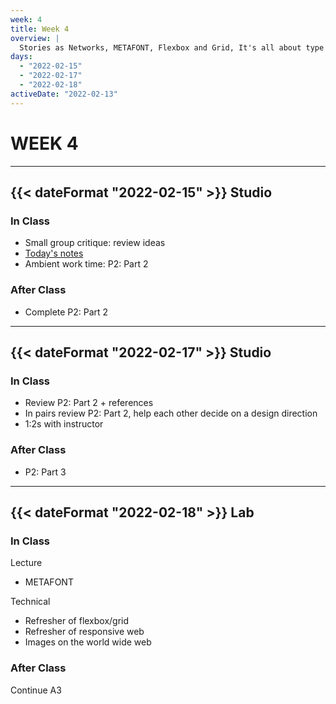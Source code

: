 ```yaml
---
week: 4
title: Week 4
overview: |
  Stories as Networks, METAFONT, Flexbox and Grid, It's all about type
days:
  - "2022-02-15"
  - "2022-02-17"
  - "2022-02-18"
activeDate: "2022-02-13"
---
```

# WEEK 4

---

## {{< dateFormat "2022-02-15" >}} Studio

### In Class
* Small group critique: review ideas
* [Today's notes](https://docs.google.com/document/d/1WX_H7n8PQ8m0YLaFFKKaGzU9mTd-pZSDN2g-_Zl-bQU/edit?usp=sharing)
* Ambient work time: P2: Part 2

### After Class
* Complete P2: Part 2
---

## {{< dateFormat "2022-02-17" >}} Studio

### In Class
* Review P2: Part 2 + references
* In pairs review P2: Part 2, help each other decide on a design direction
* 1:2s with instructor

### After Class
* P2: Part 3

---

## {{< dateFormat "2022-02-18" >}} Lab

### In Class
Lecture
* METAFONT

Technical
* Refresher of flexbox/grid
* Refresher of responsive web
* Images on the world wide web

### After Class
Continue A3
